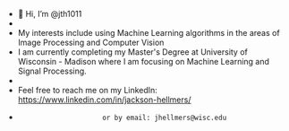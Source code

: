- 👋 Hi, I’m @jth1011
-
- My interests include using Machine Learning algorithms in the areas of Image Processing and Computer Vision
- I am currently completing my Master's Degree at University of Wisconsin - Madison where I am focusing on Machine Learning and Signal Processing.
- 
- Feel free to reach me on my LinkedIn: https://www.linkedin.com/in/jackson-hellmers/
-                          or by email: jhellmers@wisc.edu

<!---
jth1011/jth1011 is a ✨ special ✨ repository because its `README.md` (this file) appears on your GitHub profile.
You can click the Preview link to take a look at your changes.
--->
